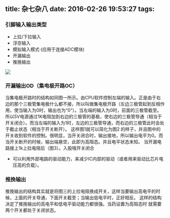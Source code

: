 title: 杂七杂八
date: 2016-02-26 19:53:27
tags:
---

### 引脚输入输出类型
- 上拉/下拉输入
- 浮空输入
- 模拟输入模式·(应用于连接ADC模块)
- 开漏输出
- 推挽输出

![](\image\集电极开路输出.jpg)

### 开漏输出OD（集电极开路OC）

当集电极开路时的结构如同图一所示。由CPU软件控制左端的输入。正是由于右边的那个三极管集电极什么都不接，所以叫做集电极开路（左边三极管起到反相作用，使当输入为0时，输出也为“0”）。当左端的输入为0时，前面的三极管截至。所以5V电源通过1K电阻加到右边的三极管的基极，使右边的三极管导通（相当于开关闭合）。而当左端的输入为1时，左边的三极管导通，而右边的三极管此时会处于截止状态（相当于开关断开）。
这样图1就可以简化为图2 的样子，并且图中的开关收到软件的控制。很明显，当开关闭合时，输出接地，所以输出电平为0。而当开关断开的时候，输出端悬空，此即为高阻态。并且电平状态未知。
当开漏电路接上1k上拉电阻后（图3）。入股哦开关闭合
- 可以利用外部电路的驱动能力，来减少IC内部的驱动（或者用来驱动比芯片电压高的负载）。

### 推挽输出
推挽输出的结构其实就是将图三的上拉电阻换成开关，这样当要输出高电平的时候，上面的开关导通，下面开关截至；当输出低电平时，正好相反。
这样的结构决定了推挽输出的高电平和低电平驱动能力都很强。当药设置为高阻态时 就需要两个开关都处于关闭状态。

